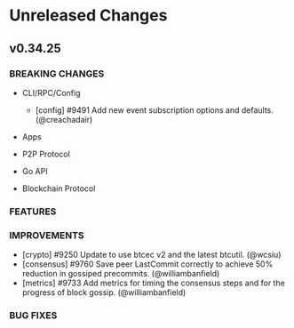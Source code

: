 # Unreleased Changes

## v0.34.25

### BREAKING CHANGES

- CLI/RPC/Config
  - [config] \#9491 Add new event subscription options and defaults. (@creachadair)

- Apps

- P2P Protocol

- Go API

- Blockchain Protocol

### FEATURES

### IMPROVEMENTS

- [crypto] \#9250 Update to use btcec v2 and the latest btcutil. (@wcsiu)
- [consensus] \#9760 Save peer LastCommit correctly to achieve 50% reduction in gossiped precommits. (@williambanfield)
- [metrics] \#9733 Add metrics for timing the consensus steps and for the progress of block gossip. (@williambanfield)

### BUG FIXES

